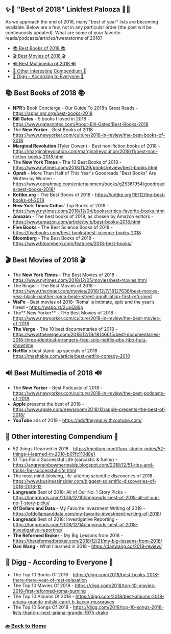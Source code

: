 ## ✨💫 "Best of 2018" Linkfest Palooza 💫✨

As we approach the end of 2018, many "best of year" lists are becoming available. Below are a few, not in any particular order (the post will be continuously updated). What are some of your favorite reads/podcasts/articles/tweetstorms of 2018?

- [📚 Best Books of 2018 📚](#-best-books-of-2018-)
- [🎬 Best Movies of 2018 🎬](#-best-movies-of-2018-)
- [🔊 Best Multimedia of 2018 🔊](#-best-multimedia-of-2018-)
- [🧠 Other interesting Compendium 🧠](#-other-interesting-compendium-)
- [📣 Digg - According to Everyone 📣](#-digg---according-to-everyone-)

## 📚 Best Books of 2018 📚

* **NPR**’s Book Concierge - Our Guide To 2018’s Great Reads - https://apps.npr.org/best-books-2018
* **Bill Gates** - 5 books I loved in 2018 - https://www.gatesnotes.com/About-Bill-Gates/Best-Books-2018
* The **New Yorker** - Best Books of 2018 - https://www.newyorker.com/culture/2018-in-review/the-best-books-of-2018
* **Marginal Revolution** (Tyler Cowen) - Best non-fiction books of 2018 - https://marginalrevolution.com/marginalrevolution/2018/11/best-non-fiction-books-2018.html
* The **New York Times** - The 10 Best Books of 2018 - https://www.nytimes.com/2018/11/29/books/review/best-books.html
* **Oprah** - More Than Half of This Year's Goodreads "Best Books" Are Written by Women - https://www.oprahmag.com/entertainment/books/g25361954/goodreads-best-books-2018/
* **Kottke.org** - The Best Books of 2018 - https://kottke.org/18/12/the-best-books-of-2018
* **New York Times Critics**’ Top Books of 2018 - https://www.nytimes.com/2018/12/04/books/critics-favorite-books.html
* **Amazon** - The best books of 2018, as chosen by Amazon editors - https://www.amazon.com/article/twib/best-books-2018.html
* **Five Books** - The Best Science Books of 2018 - https://fivebooks.com/best-books/best-science-books-2018
* **Bloomberg** - The Best Books of 2018 - https://www.bloomberg.com/features/2018-best-books/

## 🎬 Best Movies of 2018 🎬
* The **New York Times** - The Best Movies of 2018 - https://www.nytimes.com/2018/12/05/movies/best-movies.html
* The Ringer - The Best Movies of 2018 - https://www.theringer.com/movies/2018/12/7/18127636/best-movies-year-black-panther-roma-beale-street-annihilation-first-reformed
* **WaPo** - Best movies of 2018: ‘Roma’ is intimate, epic and the year’s finest - https://wapo.st/2UuQd6p
* The** New Yorker** - THe Best Movies of 2018 - https://www.newyorker.com/culture/2018-in-review/the-best-movies-of-2018
* **The Verge** - The 10 best documentaries of 2018 - https://www.theverge.com/2018/12/18/18146615/best-documentaries-2018-three-identical-strangers-free-solo-netflix-pbs-hbo-hulu-showtime
* **Netflix**'s best stand-up specials of 2018 - https://mashable.com/article/best-netflix-comedy-2018

## 🔊 Best Multimedia of 2018 🔊

* The **New Yorker** - Best Podcasts of 2018 - https://www.newyorker.com/culture/2018-in-review/the-best-podcasts-of-2018
* **Apple** presents the best of 2018 - https://www.apple.com/newsroom/2018/12/apple-presents-the-best-of-2018/
* **YouTube** ads of 2018 - https://adoftheyear.withyoutube.com/

## 🧠 Other interesting Compendium 🧠

* 52 things I learned in 2018 - https://medium.com/fluxx-studio-notes/52-things-i-learned-in-2018-b07fc110d8e1
* 51 Tips For a Successful Life (sarcastic & funny) - https://angryrainbowmermaids.blogspot.com/2018/12/51-tips-and-tricks-for-successful-life.html
* The most mind-blowing, life-altering scientific discoveries of 2018 - https://www.businessinsider.com/biggest-scientific-discoveries-of-2018-2018-12
* **Longreads** Best of 2018: All of Our No. 1 Story Picks - https://longreads.com/2018/12/10/longreads-best-of-2018-all-of-our-no-1-story-picks/
* **Of Dollars and Data** - My Favorite Investment Writing of 2018 - https://ofdollarsanddata.com/my-favorite-investment-writing-of-2018/
* **Longreads** Best of 2018: Investigative Reporting - https://longreads.com/2018/12/14/longreads-best-of-2018-investigative-reporting/
* **The Reformed Broker** - My Big Lessons from 2018 - https://thereformedbroker.com/2018/12/21/my-big-lessons-from-2018/ 
* **Dan Wang** - What I learned in 2018 - https://danwang.co/2018-review/

## 📣 Digg - According to Everyone 📣

* The Top 10 Books Of 2018 - https://digg.com/2018/best-books-2018-there-there-year-of-rest-relaxation
* The Top 10 Movies Of 2018 - https://digg.com/2018/top-10-movies-2018-first-reformed-roma-burning 
* The Top 10 Albums Of 2018 - https://digg.com/2018/best-albums-2018-ariana-grande-mitski-cardi-b-kacey-musgraves 
* The Top 10 Songs Of 2018 - https://digg.com/2018/top-10-songs-2018-lists-thank-u-next-ariana-grande-1975-drake

### [🔙 Back to Home](README.md)